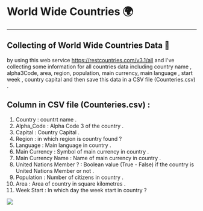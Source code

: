 # **World Wide Countries 🌍** 
-----------------------------
## Collecting of World Wide Countries Data 🔎

by using this web service https://restcountries.com/v3.1/all and I've collecting some information for all countries data including country name , alpha3Code, area, region, population, main currency, main language , start week , country capital and then save this data in a CSV file (Counteries.csv) .

## Column in CSV file (Counteries.csv) :
1. Country : countrt name .
2. Alpha_Code : Alpha Code 3 of the country .
3. Capital : Country Capital .
4. Region : in which region is country found ?
5. Language : Main language in country .
6. Main Currency : Symbol of main currency in country .
7. Main Currency Name : Name of main currency in country .
8. United Nations Member ? : Boolean value (True - False) if the country is United Nations Member or not .
9. Population : Number of citizens in country . 
10. Area : Area of country in square kilometres .
11. Week Start : In which day the week start in country ? 

<img src = 'https://th.bing.com/th/id/R.c0d647936a58fbd787b48a5e9bc9552b?rik=w8LymygCt8Nzng&pid=ImgRaw&r=0'>

